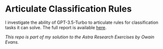 # Articulate Classification Rules

I investigate the ability of GPT-3.5-Turbo to articulate rules for classification tasks it can solve. The full report is available [here](https://docs.google.com/document/d/1t75TjAQkc8Uw2_E6ih-6690omJunODExSj_cYFpr7CQ/edit?usp=sharing).

_This repo is part of my solution to the Astra Research Exercises by Owain Evans._
